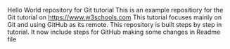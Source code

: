 Hello World repository for Git tutorial 
This is an example repositiory for the Git tutorial on https://www.w3schools.com
This tutorial focuses mainly on Git and using GitHub as its remote. 
This repository is built steps by step in tutorial.
It now include steps for GitHub
making some changes in Readme file 
